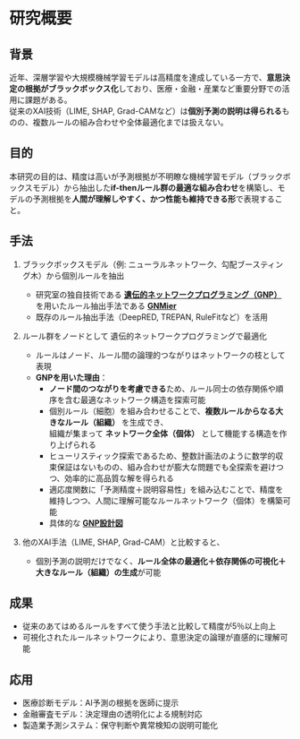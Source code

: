 # 研究概要

## 背景
近年、深層学習や大規模機械学習モデルは高精度を達成している一方で、**意思決定の根拠がブラックボックス化**しており、医療・金融・産業など重要分野での活用に課題がある。  
従来のXAI技術（LIME, SHAP, Grad-CAMなど）は**個別予測の説明は得られる**ものの、複数ルールの組み合わせや全体最適化までは扱えない。

## 目的
本研究の目的は、精度は高いが予測根拠が不明瞭な機械学習モデル（ブラックボックスモデル）から抽出した**if-thenルール群の最適な組み合わせ**を構築し、モデルの予測根拠を**人間が理解しやすく、かつ性能も維持できる形**で表現すること。

## 手法
1. ブラックボックスモデル（例: ニューラルネットワーク、勾配ブースティング木）から個別ルールを抽出  
   - 研究室の独自技術である **[遺伝的ネットワークプログラミング（GNP）](gnp.md)** を用いたルール抽出手法である **[GNMier](GNMier.md)** 
   - 既存のルール抽出手法（DeepRED, TREPAN, RuleFitなど）を活用

2. ルール群をノードとして 遺伝的ネットワークプログラミングで最適化  
   - ルールはノード、ルール間の論理的つながりはネットワークの枝として表現  
   - **GNPを用いた理由**：
     - **ノード間のつながりを考慮できる**ため、ルール同士の依存関係や順序を含む最適なネットワーク構造を探索可能  
     - 個別ルール（細胞）を組み合わせることで、**複数ルールからなる大きなルール（組織）** を生成でき、  
       組織が集まって **ネットワーク全体（個体）** として機能する構造を作り上げられる  
     - ヒューリスティック探索であるため、整数計画法のように数学的収束保証はないものの、組み合わせが膨大な問題でも全探索を避けつつ、効率的に高品質な解を得られる  
     - 適応度関数に「予測精度＋説明容易性」を組み込むことで、精度を維持しつつ、人間に理解可能なルールネットワーク（個体）を構築可能
     - 具体的な **[GNP設計図](gnp_architecture.md)**

3. 他のXAI手法（LIME, SHAP, Grad-CAM）と比較すると、  
   - 個別予測の説明だけでなく、**ルール全体の最適化＋依存関係の可視化＋大きなルール（組織）の生成**が可能


## 成果
- 従来のあてはめるルールをすべて使う手法と比較して精度が5％以上向上
- 可視化されたルールネットワークにより、意思決定の論理が直感的に理解可能 

## 応用
- 医療診断モデル：AI予測の根拠を医師に提示  
- 金融審査モデル：決定理由の透明化による規制対応  
- 製造業予測システム：保守判断や異常検知の説明可能化

